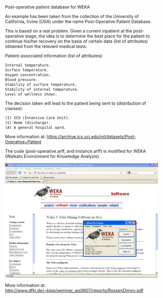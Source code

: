 Post-operative patient database for WEKA

An example has been taken from the collection of the University of California, Irvine (USA) under the name Post-Operative Patient Database.

This is based on a real problem. Given a current inpatient at the post-operative stage, the idea is to determine the best place for the patient to continue his/her recovery on the basis of certain data (list of attributes) obtained from the relevant medical tests.

Patient-associated information (list of attributes):

    Internal temperature.
    Surface temperature.
    Oxygen concentration.
    Blood pressure.
    Stability of surface temperature.
    Stability of internal temperature.
    Level of wellness shown.

The decision taken will lead to the patient being sent to (distribution of classes):

    (I) ICU (Intensive Care Unit).
    (S) Home (discharge).
    (A) A general hospital ward.

More information at: https://archive.ics.uci.edu/ml/datasets/Post-Operative+Patient

The code (post-operative.arff, and instance.arff) is modified for WEKA (Waikato Environment for Knowledge Analysis).

![WEKA screenshot](./wekaguichooserwindows.png)

More information at: http://www.dfki.de/~kipp/seminar_ws0607/reports/RossenDimov.pdf
